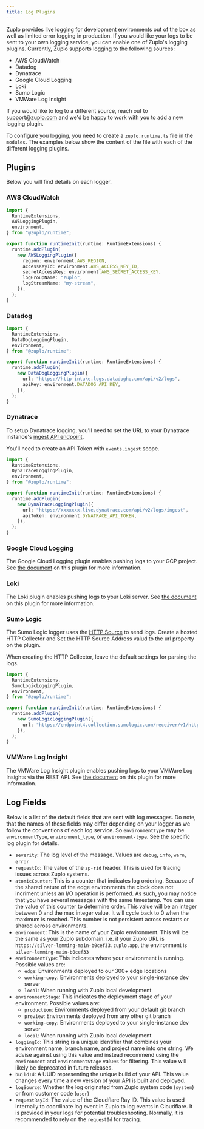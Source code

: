 ```yaml
---
title: Log Plugins
---
```


Zuplo provides live logging for development environments out of the box as well
as limited error logging in production. If you would like your logs to be sent
to your own logging service, you can enable one of Zuplo's logging plugins.
Currently, Zuplo supports logging to the following sources:

- AWS CloudWatch
- Datadog
- Dynatrace
- Google Cloud Logging
- Loki
- Sumo Logic
- VMWare Log Insight

If you would like to log to a different source, reach out to support@zuplo.com
and we'd be happy to work with you to add a new logging plugin.

To configure you logging, you need to create a `zuplo.runtime.ts` file in the
`modules`. The examples below show the content of the file with each of the
different logging plugins.

<EnterpriseFeature name="Logging Plugins" />

## Plugins

Below you will find details on each logger.

### AWS CloudWatch

```ts
import {
  RuntimeExtensions,
  AWSLoggingPlugin,
  environment,
} from "@zuplo/runtime";

export function runtimeInit(runtime: RuntimeExtensions) {
  runtime.addPlugin(
    new AWSLoggingPlugin({
      region: environment.AWS_REGION,
      accessKeyId: environment.AWS_ACCESS_KEY_ID,
      secretAccessKey: environment.AWS_SECRET_ACCESS_KEY,
      logGroupName: "zuplo",
      logStreamName: "my-stream",
    }),
  );
}
```

### Datadog

```ts
import {
  RuntimeExtensions,
  DataDogLoggingPlugin,
  environment,
} from "@zuplo/runtime";

export function runtimeInit(runtime: RuntimeExtensions) {
  runtime.addPlugin(
    new DataDogLoggingPlugin({
      url: "https://http-intake.logs.datadoghq.com/api/v2/logs",
      apiKey: environment.DATADOG_API_KEY,
    }),
  );
}
```

### Dynatrace

To setup Dynatrace logging, you'll need to set the URL to your Dynatrace
instance's
[ingest API endpoint](https://www.dynatrace.com/support/help/dynatrace-api/environment-api/events-v2/post-event).

You'll need to create an API Token with `events.ingest` scope.

```ts
import {
  RuntimeExtensions,
  DynaTraceLoggingPlugin,
  environment,
} from "@zuplo/runtime";

export function runtimeInit(runtime: RuntimeExtensions) {
  runtime.addPlugin(
    new DynaTraceLoggingPlugin({
      url: "https://xxxxxxx.live.dynatrace.com/api/v2/logs/ingest",
      apiToken: environment.DYNATRACE_API_TOKEN,
    }),
  );
}
```

### Google Cloud Logging

The Google Cloud Logging plugin enables pushing logs to your GCP project. See
[the document](./log-plugin-gcp-logging.md) on this plugin for more information.

### Loki

The Loki plugin enables pushing logs to your Loki server. See
[the document](./log-plugin-loki-logging.md) on this plugin for more
information.

### Sumo Logic

The Sumo Logic logger uses the
[HTTP Source](https://help.sumologic.com/docs/send-data/hosted-collectors/http-source/logs-metrics/)
to send logs. Create a hosted HTTP Collector and Set the HTTP Source Address
valud to the url property on the plugin.

When creating the HTTP Collector, leave the default settings for parsing the
logs.

```ts
import {
  RuntimeExtensions,
  SumoLogicLoggingPlugin,
  environment,
} from "@zuplo/runtime";

export function runtimeInit(runtime: RuntimeExtensions) {
  runtime.addPlugin(
    new SumoLogicLoggingPlugin({
      url: "https://endpoint4.collection.sumologic.com/receiver/v1/http/XXXXXX",
    }),
  );
}
```

### VMWare Log Insight

The VMWare Log Insight plugin enables pushing logs to your VMWare Log Insights
via the REST API. See [the document](./log-plugin-vmware-log-insight.md) on this
plugin for more information.

## Log Fields

Below is a list of the default fields that are sent with log messages. Do note,
that the names of these fields may differ depending on your logger as we follow
the conventions of each log service. So `environmentType` may be
`environmentType`, `environment_type`, or `environment-type`. See the specific
log plugin for details.

- `severity`: The log level of the message. Values are `debug`, `info`, `warn`,
  `error`
- `requestId`: The value of the `zp-rid` header. This is used for tracing issues
  across Zuplo systems.
- `atomicCounter`: This is a counter that indicates log ordering. Because of the
  shared nature of the edge environments the clock does not incriment unless an
  I/O operation is performed. As such, you may notice that you have several
  messages with the same timestamp. You can use the value of this counter to
  determine order. This value will be an integer between 0 and the max integer
  value. It will cycle back to 0 when the maximum is reached. This number is not
  persistent across restarts or shared across environments.
- `environment`: This is the name of your Zuplo environment. This will be the
  same as your Zuplo subdomain. i.e. if your Zuplo URL is
  `https://silver-lemming-main-b0cef33.zuplo.app`, the environment is
  `silver-lemming-main-b0cef33`
- `environmentType`: This indicates where your environment is running. Possible
  values are:
  - `edge`: Environments deployed to our 300+ edge locations
  - `working-copy`: Environments deployed to your single-instance dev server
  - `local`: When running with Zuplo local development
- `environmentStage`: This indicates the deployment stage of your environment.
  Possible values are:
  - `production`: Environments deployed from your default git branch
  - `preview`: Environments deployed from any other git branch
  - `working-copy`: Environments deployed to your single-instance dev server
  - `local`: When running with Zuplo local development
- `loggingId`: This string is a unique identifier that combines your environment
  name, branch name, and project name into one string. We advise against using
  this value and instead recommend using the `environment` and
  `environmentStage` values for filtering. This value will likely be deprecated
  in future releases.
- `buildId`: A UUID representing the unique build of your API. This value
  changes every time a new version of your API is built and deployed.
- `logSource`: Whether the log originated from Zuplo system code (`system`) or
  from customer code (`user`)
- `requestRayId`: The value of the Cloudflare Ray ID. This value is used
  internally to coordinate log event in Zuplo to log events in Cloudflare. It is
  provided in your logs for potential troubleshooting. Normally, it is
  recommended to rely on the `requestId` for tracing.
